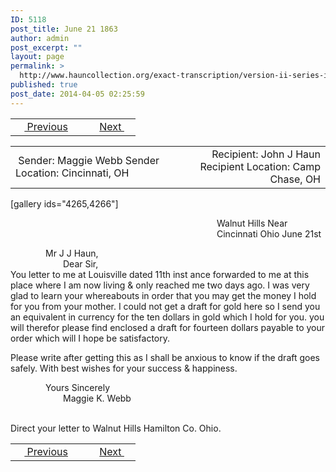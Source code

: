 ```yaml
---
ID: 5118
post_title: June 21 1863
author: admin
post_excerpt: ""
layout: page
permalink: >
  http://www.hauncollection.org/exact-transcription/version-ii-series-iii/june-21-1863/
published: true
post_date: 2014-04-05 02:25:59
---
```

<table style="width: 100%;" align="center">
<tbody>
<tr>
<td width="50%"> <a href="http://www.hauncollection.org/version-2/version-ii-series-iii/april-16-1862/"><img src="https://lh3.googleusercontent.com/-EFJpxxNiPNw/VqgtWBCZrMI/AAAAAAAAAFU/WfY4lPFWWkg/s800-Ic42/Soeb-Plain-Arrows-8-10px.png" alt="" width="10" height="10" /> Previous</a></td>
<td style="text-align: right;"> <a href="http://www.hauncollection.org/version-2/version-ii-series-iii/june-30-1863/">Next <img src="https://lh3.googleusercontent.com/-67k0cYlpXHw/VqgtWKz1MXI/AAAAAAAAAFU/k9PW_Piyurk/s800-Ic42/Soeb-Plain-Arrows-5-10px.png" alt="" width="10" height="10" /></a></td>
</tr>
</tbody>
</table>
<table style="width: 100%;" align="center">
<tbody>
<tr>
<td width="50%"> Sender: Maggie Webb
Sender Location: Cincinnati, OH</td>
<td style="text-align: right;">Recipient: John J Haun
Recipient Location: Camp Chase, OH</td>
</tr>
</tbody>
</table>
[gallery ids="4265,4266"]
<p style="padding-left: 330px;">Walnut Hills
Near Cincinnati Ohio
June 21st</p>

<div style="text-indent: 4em;">Mr J J Haun,</div>
<div style="text-indent: 6em;">Dear Sir,</div>
You letter to me
at Louisville dated 11th inst
ance forwarded to me at this place
where I am now living &amp; only reached
me two days ago. I was very glad
to learn your whereabouts in order
that you may get the money
I hold for you from your
mother. I could not get a
draft for gold here so I send
you an equivalent in currency
for the ten dollars in gold
which I hold for you. you will
therefor please find enclosed
a draft for fourteen dollars
payable to your order which
will I hope be satisfactory.

Please write after getting this
as I shall be anxious to know
if the draft goes safely.
With best wishes for your
success &amp; happiness.
<div style="text-indent: 4em;">Yours Sincerely</div>
<div style="text-indent: 6em;">Maggie K. Webb</div>
&nbsp;

Direct your letter to
Walnut Hills
Hamilton Co.
Ohio.

<table style="width: 100%;" align="center">
<tbody>
<tr>
<td width="50%"> <a href="http://www.hauncollection.org/version-2/version-ii-series-iii/april-16-1862/"><img src="https://lh3.googleusercontent.com/-EFJpxxNiPNw/VqgtWBCZrMI/AAAAAAAAAFU/WfY4lPFWWkg/s800-Ic42/Soeb-Plain-Arrows-8-10px.png" alt="" width="10" height="10" /> Previous</a></td>
<td style="text-align: right;"> <a href="http://www.hauncollection.org/version-2/version-ii-series-iii/june-30-1863/">Next <img src="https://lh3.googleusercontent.com/-67k0cYlpXHw/VqgtWKz1MXI/AAAAAAAAAFU/k9PW_Piyurk/s800-Ic42/Soeb-Plain-Arrows-5-10px.png" alt="" width="10" height="10" /></a></td>
</tr>
</tbody>
</table>